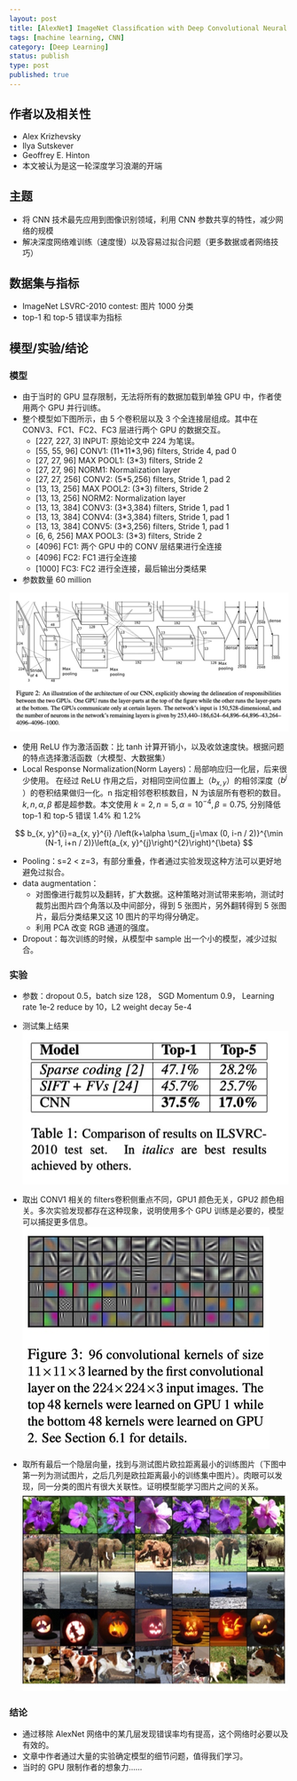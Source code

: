 ```yaml
---
layout: post
title: [AlexNet] ImageNet Classiﬁcation with Deep Convolutional Neural Networks
tags: [machine learning, CNN]
category: [Deep Learning]
status: publish
type: post
published: true
---
```



## 作者以及相关性

- Alex Krizhevsky
- Ilya Sutskever
- Geoffrey E. Hinton
- 本文被认为是这一轮深度学习浪潮的开端

## 主题

- 将 CNN 技术最先应用到图像识别领域，利用 CNN 参数共享的特性，减少网络的规模
- 解决深度网络难训练（速度慢）以及容易过拟合问题（更多数据或者网络技巧）

## 数据集与指标

- ImageNet LSVRC-2010 contest: 图片 1000 分类
- top-1 和 top-5 错误率为指标

## 模型/实验/结论

### 模型

- 由于当时的 GPU 显存限制，无法将所有的数据加载到单独 GPU 中，作者使用两个 GPU 并行训练。
-  整个模型如下图所示，由 5 个卷积层以及 3 个全连接层组成。其中在 CONV3、FC1、FC2、FC3 层进行两个 GPU 的数据交互。
    -  [227, 227, 3] INPUT: 原始论文中 224 为笔误。
    -  [55, 55, 96] CONV1: (11\*11\*3,96) filters, Stride 4, pad 0
    -  [27, 27, 96] MAX POOL1: (3\*3) filters, Stride 2
    -  [27, 27, 96] NORM1: Normalization layer
    -  [27, 27, 256] CONV2: (5\*5,256) filters, Stride 1, pad 2
    -  [13, 13, 256] MAX POOL2: (3\*3) filters, Stride 2
    -  [13, 13, 256] NORM2: Normalization layer
    -  [13, 13, 384] CONV3: (3\*3,384) filters, Stride 1, pad 1
    -  [13, 13, 384] CONV4: (3\*3,384) filters, Stride 1, pad 1
    -  [13, 13, 384] CONV5: (3\*3,256) filters, Stride 1, pad 1
    -  [6, 6, 256] MAX POOL3: (3\*3) filters, Stride 2
    -  [4096] FC1: 两个 GPU 中的 CONV 层结果进行全连接
    -  [4096] FC2: FC1 进行全连接
    -  [1000] FC3: FC2 进行全连接，最后输出分类结果
-  参数数量 60 million
    
![](media/15581832765893.jpg)


- 使用 ReLU 作为激活函数：比 tanh 计算开销小，以及收敛速度快。根据问题的特点选择激活函数（大模型、大数据集）
- Local Response Normalization(Norm Layers)：局部响应归一化层，后来很少使用。
在经过 ReLU 作用之后，对相同空间位置上（${b_{x,y}}$）的相邻深度（${b^j}$ ）的卷积结果做归一化。n 指定相邻卷积核数目，N 为该层所有卷积的数目。${k, n, \alpha, \beta}$ 都是超参数。本文使用 ${k=2, n=5, \alpha=10^{-4}, \beta = 0.75}$, 分别降低 top-1 和 top-5 错误 1.4% 和 1.2%

$$
b_{x, y}^{i}=a_{x, y}^{i} /\left(k+\alpha \sum_{j=\max (0, i-n / 2)}^{\min (N-1, i+n / 2)}\left(a_{x, y}^{j}\right)^{2}\right)^{\beta}
$$
- Pooling：s=2 < z=3，有部分重叠，作者通过实验发现这种方法可以更好地避免过拟合。
- data augmentation：
    - 对图像进行裁剪以及翻转，扩大数据。这种策略对测试带来影响，测试时裁剪出图片四个角落以及中间部分，得到 5 张图片，另外翻转得到 5 张图片，最后分类结果又这 10 图片的平均得分确定。
    - 利用 PCA 改变 RGB 通道的强度。
- Dropout：每次训练的时候，从模型中 sample 出一个小的模型，减少过拟合。

### 实验

- 参数：dropout 0.5，batch size 128， SGD Momentum 0.9， Learning rate 1e-2 reduce by 10，L2 weight decay 5e-4

- 测试集上结果
![](media/15581833075263.jpg)



- 取出 CONV1 相关的 filters卷积侧重点不同，GPU1 颜色无关，GPU2 颜色相关。多次实验发现都存在这种现象，说明使用多个 GPU 训练是必要的，模型可以捕捉更多信息。
![](media/15581833686293.jpg)


- 取所有最后一个隐层向量，找到与测试图片欧拉距离最小的训练图片（下图中第一列为测试图片，之后几列是欧拉距离最小的训练集中图片）。肉眼可以发现，同一分类的图片有很大关联性。证明模型能学习图片之间的关系。
![](media/15581833918690.jpg)

### 结论

- 通过移除 AlexNet 网络中的某几层发现错误率均有提高，这个网络时必要以及有效的。
- 文章中作者通过大量的实验确定模型的细节问题，值得我们学习。
- 当时的 GPU 限制作者的想象力……
